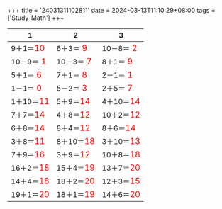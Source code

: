 +++ 
title = '24031311102811' 
date = 2024-03-13T11:10:29+08:00 
tags = ['Study-Math'] 
+++ 

1 | 2 | 3 
-- | -- | -- 
9＋1＝<font color=red size=4>10</font> | 6＋3＝<font color=red size=4> 9</font> | 10－8＝<font color=red size=4> 2</font> 
10－9＝<font color=red size=4> 1</font> | 10－3＝<font color=red size=4> 7</font> | 8＋1＝<font color=red size=4> 9</font> 
5＋1＝<font color=red size=4> 6</font> | 7＋1＝<font color=red size=4> 8</font> | 2－1＝<font color=red size=4> 1</font> 
1－1＝<font color=red size=4> 0</font> | 5－2＝<font color=red size=4> 3</font> | 2＋5＝<font color=red size=4> 7</font> 
1＋10＝<font color=red size=4>11</font> | 5＋9＝<font color=red size=4>14</font> | 4＋10＝<font color=red size=4>14</font> 
7＋7＝<font color=red size=4>14</font> | 4＋8＝<font color=red size=4>12</font> | 10＋2＝<font color=red size=4>12</font> 
6＋8＝<font color=red size=4>14</font> | 8＋4＝<font color=red size=4>12</font> | 8＋6＝<font color=red size=4>14</font> 
3＋8＝<font color=red size=4>11</font> | 8＋10＝<font color=red size=4>18</font> | 3＋10＝<font color=red size=4>13</font> 
7＋9＝<font color=red size=4>16</font> | 3＋9＝<font color=red size=4>12</font> | 10＋8＝<font color=red size=4>18</font> 
16＋2＝<font color=red size=4>18</font> | 15＋4＝<font color=red size=4>19</font> | 13＋7＝<font color=red size=4>20</font> 
14＋4＝<font color=red size=4>18</font> | 18＋2＝<font color=red size=4>20</font> | 12＋3＝<font color=red size=4>15</font> 
19＋1＝<font color=red size=4>20</font> | 18＋1＝<font color=red size=4>19</font> | 14＋6＝<font color=red size=4>20</font> 

